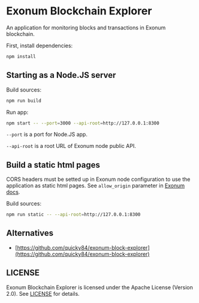 # Exonum Blockchain Explorer

An application for monitoring blocks and transactions in Exonum blockchain.

First, install dependencies:

```sh
npm install
```

## Starting as a Node.JS server

Build sources:

```sh
npm run build
```

Run app:

```sh
npm start -- --port=3000 --api-root=http://127.0.0.1:8300
```

`--port` is a port for Node.JS app.

`--api-root` is a root URL of Exonum node public API.

## Build a static html pages

CORS headers must be setted up in Exonum node configuration to use the application as static html pages.
See `allow_origin` parameter in [Exonum docs](https://exonum.com/doc/architecture/configuration/#api).

Build sources:

```sh
npm run static -- --api-root=http://127.0.0.1:8300
```

## Alternatives

* [https://github.com/quicky84/exonum-block-explorer](https://github.com/quicky84/exonum-block-explorer)

## LICENSE

Exonum Blockchain Explorer is licensed under the Apache License (Version 2.0).
See [LICENSE](https://github.com/exonum/blockchain-explorer/blob/master/LICENSE) for details.
